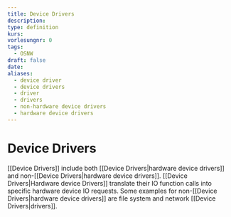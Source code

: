 ```yaml
---
title: Device Drivers
description: 
type: definition
kurs: 
vorlesungnr: 0
tags:
  - OSNW
draft: false
date: 
aliases:
  - device driver
  - device drivers
  - driver
  - drivers
  - non-hardware device drivers
  - hardware device drivers
---
```

# Device Drivers

[[Device Drivers]] include both [[Device Drivers|hardware device drivers]] and non-[[Device Drivers|hardware device drivers]]. [[Device Drivers|Hardware device Drivers]] translate their IO function calls into specific hardware device IO requests. Some examples for non-[[Device Drivers|hardware device drivers]] are file system and network [[Device Drivers|drivers]]. 
